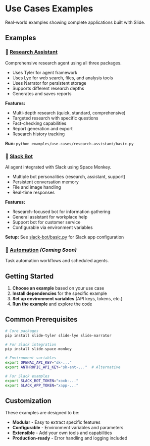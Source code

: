 # Use Cases Examples

Real-world examples showing complete applications built with Slide.

## Examples

### 🔬 [Research Assistant](./research-assistant/)
Comprehensive research agent using all three packages.
- Uses Tyler for agent framework
- Uses Lye for web search, files, and analysis tools  
- Uses Narrator for persistent storage
- Supports different research depths
- Generates and saves reports

**Features:**
- Multi-depth research (quick, standard, comprehensive)
- Targeted research with specific questions
- Fact-checking capabilities  
- Report generation and export
- Research history tracking

**Run:** `python examples/use-cases/research-assistant/basic.py`

### 💬 [Slack Bot](./slack-bot/)
AI agent integrated with Slack using Space Monkey.
- Multiple bot personalities (research, assistant, support)
- Persistent conversation memory
- File and image handling
- Real-time responses

**Features:**
- Research-focused bot for information gathering
- General assistant for workplace help
- Support bot for customer service
- Configurable via environment variables

**Setup:** See [slack-bot/basic.py](./slack-bot/basic.py) for Slack app configuration

### 🤖 [Automation](./automation/) *(Coming Soon)*
Task automation workflows and scheduled agents.

## Getting Started

1. **Choose an example** based on your use case
2. **Install dependencies** for the specific example
3. **Set up environment variables** (API keys, tokens, etc.)
4. **Run the example** and explore the code

## Common Prerequisites

```bash
# Core packages
pip install slide-tyler slide-lye slide-narrator

# For Slack integration
pip install slide-space-monkey

# Environment variables
export OPENAI_API_KEY="sk-..."
export ANTHROPIC_API_KEY="sk-ant-..."  # Alternative

# For Slack examples
export SLACK_BOT_TOKEN="xoxb-..."
export SLACK_APP_TOKEN="xapp-..."
```

## Customization

These examples are designed to be:
- **Modular** - Easy to extract specific features
- **Configurable** - Environment variables and parameters
- **Extensible** - Add your own tools and capabilities
- **Production-ready** - Error handling and logging included